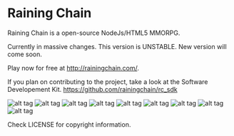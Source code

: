 Raining Chain
==============

Raining Chain is a open-source NodeJs/HTML5 MMORPG. 

Currently in massive changes. This version is UNSTABLE. New version will come soon.

Play now for free at http://rainingchain.com/.

If you plan on contributing to the project, take a look at the Software Developement Kit. https://github.com/rainingchain/rc_sdk

![alt tag](http://i1378.photobucket.com/albums/ah83/FCones1944/actor_zps9f43232a.png)
![alt tag](http://i1378.photobucket.com/albums/ah83/FCones1944/data_zpsb1cd2886.png)
![alt tag](http://i1378.photobucket.com/albums/ah83/FCones1944/playerdata_zps2b263f84.png)
![alt tag](http://i1378.photobucket.com/albums/ah83/FCones1944/image_zpsc34a8eed.png)
![alt tag](http://i1378.photobucket.com/albums/ah83/FCones1944/collision_zps105d39b8.png)
![alt tag](http://i1378.photobucket.com/albums/ah83/FCones1944/interface_zpsdeb93b2e.png)
![alt tag](http://i1378.photobucket.com/albums/ah83/FCones1944/script_zps133a627b.png)
![alt tag](http://i1378.photobucket.com/albums/ah83/FCones1944/loop_zps57f295f9.png)
![alt tag](http://i1378.photobucket.com/albums/ah83/FCones1944/async_zpsb5118b74.png)

Check LICENSE for copyright information.